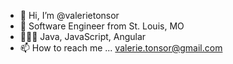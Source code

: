 - 👋 Hi, I’m @valerietonsor
- 📍 Software Engineer from St. Louis, MO 
- 👩🏼‍💻 Java, JavaScript, Angular
- 📫 How to reach me ... valerie.tonsor@gmail.com

<!---
valerietonsor/valerietonsor is a ✨ special ✨ repository because its `README.md` (this file) appears on your GitHub profile.
You can click the Preview link to take a look at your changes.
--->
